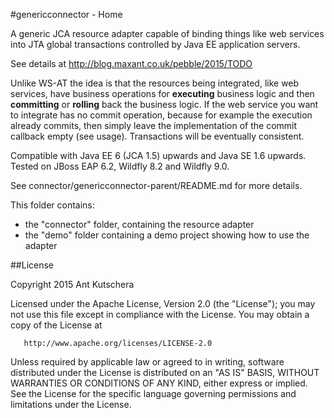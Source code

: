 #genericconnector - Home

A generic JCA resource adapter capable of binding things like web services into JTA global transactions controlled by Java EE application servers.

See details at http://blog.maxant.co.uk/pebble/2015/TODO

Unlike WS-AT the idea is that the resources being integrated, like web services, have business operations for **executing** business logic and then **committing** or **rolling** back the business logic.  If the web service you want to integrate has no commit operation, because for example the execution already commits, then simply leave the implementation of the commit callback empty (see usage).  Transactions will be eventually consistent.

Compatible with Java EE 6 (JCA 1.5) upwards and Java SE 1.6 upwards.
Tested on JBoss EAP 6.2, Wildfly 8.2 and Wildfly 9.0.

See connector/genericconnector-parent/README.md for more details.

This folder contains:
- the "connector" folder, containing the resource adapter
- the "demo" folder containing a demo project showing how to use the adapter

##License

 Copyright 2015 Ant Kutschera

   Licensed under the Apache License, Version 2.0 (the "License");
   you may not use this file except in compliance with the License.
   You may obtain a copy of the License at

       http://www.apache.org/licenses/LICENSE-2.0

   Unless required by applicable law or agreed to in writing, software
   distributed under the License is distributed on an "AS IS" BASIS,
   WITHOUT WARRANTIES OR CONDITIONS OF ANY KIND, either express or implied.
   See the License for the specific language governing permissions and
   limitations under the License.
